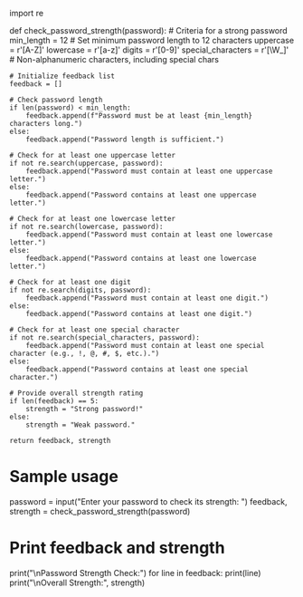 import re

def check_password_strength(password):
    # Criteria for a strong password
    min_length = 12  # Set minimum password length to 12 characters
    uppercase = r'[A-Z]'
    lowercase = r'[a-z]'
    digits = r'[0-9]'
    special_characters = r'[\W_]'  # Non-alphanumeric characters, including special chars

    # Initialize feedback list
    feedback = []

    # Check password length
    if len(password) < min_length:
        feedback.append(f"Password must be at least {min_length} characters long.")
    else:
        feedback.append("Password length is sufficient.")

    # Check for at least one uppercase letter
    if not re.search(uppercase, password):
        feedback.append("Password must contain at least one uppercase letter.")
    else:
        feedback.append("Password contains at least one uppercase letter.")

    # Check for at least one lowercase letter
    if not re.search(lowercase, password):
        feedback.append("Password must contain at least one lowercase letter.")
    else:
        feedback.append("Password contains at least one lowercase letter.")

    # Check for at least one digit
    if not re.search(digits, password):
        feedback.append("Password must contain at least one digit.")
    else:
        feedback.append("Password contains at least one digit.")

    # Check for at least one special character
    if not re.search(special_characters, password):
        feedback.append("Password must contain at least one special character (e.g., !, @, #, $, etc.).")
    else:
        feedback.append("Password contains at least one special character.")

    # Provide overall strength rating
    if len(feedback) == 5:
        strength = "Strong password!"
    else:
        strength = "Weak password."

    return feedback, strength


# Sample usage
password = input("Enter your password to check its strength: ")
feedback, strength = check_password_strength(password)

# Print feedback and strength
print("\nPassword Strength Check:")
for line in feedback:
    print(line)
print("\nOverall Strength:", strength)
